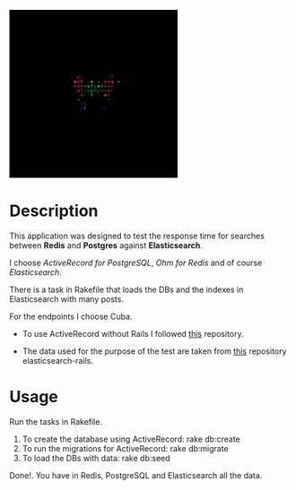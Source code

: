 ![](https://github.com/lcostantini/redis-postgres-elasticsearch/blob/master/gif-lcostantini-redis-postgres-elasticsearch.gif)

# Description
This application was designed to test the response time for searches between
**Redis** and **Postgres** against **Elasticsearch**.

I choose *ActiveRecord for PostgreSQL*, *Ohm for Redis* and of course *Elasticsearch*.

There is a task in Rakefile that loads the DBs and the indexes in Elasticsearch
with many posts.

For the endpoints I choose Cuba.

* To use ActiveRecord without Rails I followed [this](https://github.com/jwo/ActiveRecord-Without-Rails) repository.

* The data used for the purpose of the test are taken from [this](https://github.com/elastic/elasticsearch-rails/blob/master/elasticsearch-rails/lib/rails/templates/articles.yml.gz) repository elasticsearch-rails.

# Usage
Run the tasks in Rakefile.

1. To create the database using ActiveRecord: rake db:create
2. To run the migrations for ActiveRecord: rake db:migrate
3. To load the DBs with data: rake db:seed

Done!. You have in Redis, PostgreSQL and Elasticsearch all the data.
